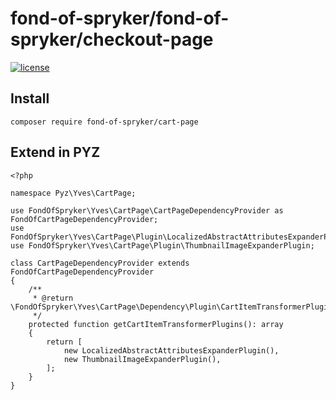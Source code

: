 # fond-of-spryker/fond-of-spryker/checkout-page
[![license](https://img.shields.io/github/license/mashape/apistatus.svg)](https://packagist.org/packages/fond-of-spryker/cart-page)

## Install

```
composer require fond-of-spryker/cart-page
```

## Extend in PYZ
```
<?php

namespace Pyz\Yves\CartPage;

use FondOfSpryker\Yves\CartPage\CartPageDependencyProvider as FondOfCartPageDependencyProvider;
use FondOfSpryker\Yves\CartPage\Plugin\LocalizedAbstractAttributesExpanderPlugin;
use FondOfSpryker\Yves\CartPage\Plugin\ThumbnailImageExpanderPlugin;

class CartPageDependencyProvider extends FondOfCartPageDependencyProvider
{
    /**
     * @return \FondOfSpryker\Yves\CartPage\Dependency\Plugin\CartItemTransformerPluginInterface[]
     */
    protected function getCartItemTransformerPlugins(): array
    {
        return [
            new LocalizedAbstractAttributesExpanderPlugin(),
            new ThumbnailImageExpanderPlugin(),
        ];
    }
}
```
